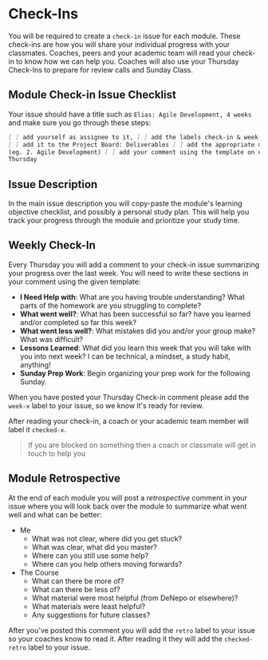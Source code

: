 # Check-Ins

You will be required to create a `check-in` issue for each module. These
check-ins are how you will share your individual progress with your classmates.
Coaches, peers and your academic team will read your check-in to know how we can
help you. Coaches will also use your Thursday Check-Ins to prepare for review
calls and Sunday Class.

## Module Check-in Issue Checklist

Your issue should have a title such as `Elias: Agile Development, 4 weeks` and
make sure you go through these steps:

```markdown
[ ] add yourself as assignee to it, [ ] add the labels check-in & week-x  
[ ] add it to the Project Board: Deliverables [ ] add the appropriate milestone
(eg. 2. Agile Development) [ ] add your comment using the template on every
Thursday
```

## Issue Description

In the main issue description you will copy-paste the module's learning
objective checklist, and possibly a personal study plan. This will help you
track your progress through the module and prioritize your study time.

## Weekly Check-In

Every Thursday you will add a comment to your check-in issue summarizing your
progress over the last week. You will need to write these sections in your
comment using the given template:

- **I Need Help with**: What are you having trouble understanding? What parts of
  the homework are you struggling to complete?
- **What went well?**: What has been successful so far? have you learned and/or
  completed so far this week?
- **What went less well?**: What mistakes did you and/or your group make? What
  was difficult?
- **Lessons Learned**: What did you learn this week that you will take with you
  into next week? I can be technical, a mindset, a study habit, anything!
- **Sunday Prep Work**: Begin organizing your prep work for the following
  Sunday.

When you have posted your Thursday Check-in comment please add the `week-x`
label to your issue, so we know it's ready for review.

After reading your check-in, a coach or your academic team member will label it
`checked-x`.

> If you are blocked on something then a coach or classmate will get in touch to
> help you

## Module Retrospective

At the end of each module you will post a _retrospective_ comment in your issue
where you will look back over the module to summarize what went well and what
can be better:

- Me
  - What was not clear, where did you get stuck?
  - What was clear, what did you master?
  - Where can you still use some help?
  - Where can you help others moving forwards?
- The Course
  - What can there be more of?
  - What can there be less of?
  - What material were most helpful (from DeNepo or elsewhere)?
  - What materials were least helpful?
  - Any suggestions for future classes?

After you've posted this comment you will add the `retro` label to your issue so
your coaches know to read it. After reading it they will add the `checked-retro`
label to your issue.
